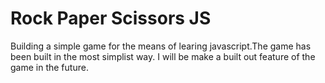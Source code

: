 # Rock Paper Scissors JS

Building a simple game for the means of learing javascript.The game has been built in the most simplist way. I will be make a built out feature of the game in the future.